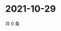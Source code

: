 # 2021-10-29

共 0 条

<!-- BEGIN WEIBO -->
<!-- 最后更新时间 Fri Oct 29 2021 03:11:49 GMT+0800 (China Standard Time) -->

<!-- END WEIBO -->
